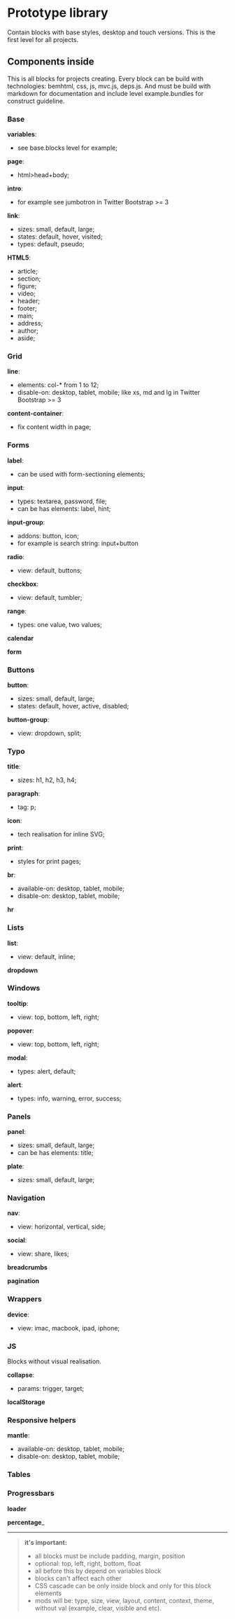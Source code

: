 # Prototype library

Contain blocks with base styles, desktop and touch versions. This is the first level for all projects.

## Components inside

This is all blocks for projects creating. Every block can be build with technologies: bemhtml, css, js, mvc.js, deps.js.
And must be build with markdown for documentation and include level example.bundles for construct guideline.

### Base

__variables__:

- see base.blocks level for example;

__page__:

- html>head+body;

__intro__:

- for example see jumbotron in Twitter Bootstrap >= 3

__link__:

- sizes: small, default, large;
- states: default, hover, visited;
- types: default, pseudo;

__HTML5__:

- article;
- section;
- figure;
- video;
- header;
- footer;
- main;
- address;
- author;
- aside;


### Grid

__line__:

- elements: col-\* from 1 to 12;
- disable-on: desktop, tablet, mobile; like xs, md and lg in Twitter Bootstrap >= 3

__content-container__:

- fix content width in page;

### Forms

__label__:

- can be used with form-sectioning elements;

__input__:

- types: textarea, password, file;
- can be has elements: label, hint;

__input-group__:

- addons: button, icon;
- for example is search string: input+button

__radio__:

- view: default, buttons;

__checkbox__:

- view: default, tumbler;

__range__:

- types: one value, two values;

__calendar__

__form__

### Buttons

__button__:

- sizes: small, default, large;
- states: default, hover, active, disabled;

__button-group__:

- view: dropdown, split;

### Typo

__title__:

- sizes: h1, h2, h3, h4;

__paragraph__:

- tag: p;

__icon__:

- tech realisation for inline SVG;

__print__:

- styles for print pages;

__br__:

- available-on: desktop, tablet, mobile;
- disable-on: desktop, tablet, mobile;

__hr__


### Lists

__list__:

- view: default, inline;

__dropdown__

### Windows

__tooltip__:

- view: top, bottom, left, right;

__popover__:

- view: top, bottom, left, right;

__modal__:

- types: alert, default;

__alert__:

- types: info, warning, error, success;

### Panels

__panel__:

- sizes: small, default, large;
- can be has elements: title;

__plate__:

- sizes: small, default, large;

### Navigation

__nav__:

- view: horizontal, vertical, side;

__social__:

- view: share, likes;

__breadcrumbs__

__pagination__

### Wrappers

__device__:

- view: imac, macbook, ipad, iphone;

### JS

Blocks without visual realisation.

__collapse__:

- params: trigger, target;

__localStorage__

### Responsive helpers

__mantle__:

- available-on: desktop, tablet, mobile;
- disable-on: desktop, tablet, mobile;

### Tables

### Progressbars

__loader__

__percentage___

-------------------------------------------------------------------------

> **it's important:**
> - all blocks must be include padding, margin, position
> - optional: top, left, right, bottom, float
> - all before this by depend on variables block
> - blocks can't affect each other
> - CSS cascade can be only inside block and only for this block elements
> - mods will be: type, size, view, layout, content, context, theme, without val (example, clear, visible and etc).